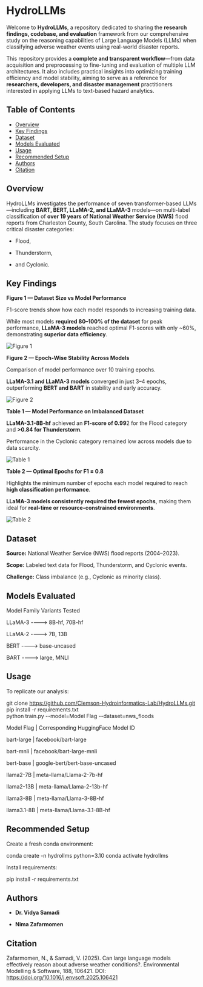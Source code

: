# HydroLLMs

Welcome to **HydroLLMs**, a repository dedicated to sharing the **research findings, codebase, and evaluation** framework from our comprehensive study on the reasoning capabilities of Large Language Models (LLMs) when classifying adverse weather events using real-world disaster reports.

This repository provides a **complete and transparent workflow**—from data acquisition and preprocessing to fine-tuning and evaluation of multiple LLM architectures. It also includes practical insights into optimizing training efficiency and model stability, aiming to serve as a reference for **researchers, developers, and disaster management** practitioners interested in applying LLMs to text-based hazard analytics.

## Table of Contents


- [Overview](#overview)
- [Key Findings](#key-findings)
- [Dataset](#dataset)
- [Models Evaluated](#models-evaluated)
- [Usage](#usage)
- [Recommended Setup](#recommended_setup)
- [Authors](#authors)
- [Citation](#citation)

## Overview

HydroLLMs investigates the performance of seven transformer-based LLMs—including **BART, BERT, LLaMA-2, and LLaMA-3** models—on multi-label classification of **over 19 years of National Weather Service (NWS)** flood reports from Charleston County, South Carolina. The study focuses on three critical disaster categories: 

- Flood, 

- Thunderstorm, 

- and Cyclonic.

## Key Findings

**Figure 1 — Dataset Size vs Model Performance**

F1-score trends show how each model responds to increasing training data.

While most models **required 80–100% of the dataset** for peak performance, **LLaMA-3 models** reached optimal F1-scores with only ~60%, demonstrating **superior data efficiency**.

![Figure 1](Results/Figure-1.jpg)  

**Figure 2 — Epoch-Wise Stability Across Models**

Comparison of model performance over 10 training epochs.

**LLaMA-3.1 and LLaMA-3 models** converged in just 3–4 epochs, outperforming **BERT and BART** in stability and early accuracy.

![Figure 2](Results/Figure-2.jpg)  

**Table 1 — Model Performance on Imbalanced Dataset**

**LLaMA-3.1-8B-hf** achieved an **F1-score of 0.99**2 for the Flood category and **>0.84 for Thunderstorm**.

Performance in the Cyclonic category remained low across models due to data scarcity.

![Table 1](Results/Table-1.jpg)  

**Table 2 — Optimal Epochs for F1 ≥ 0.8**

Highlights the minimum number of epochs each model required to reach **high classification performance**.

**LLaMA-3 models consistently required the fewest epochs**, making them ideal for **real-time or resource-constrained environments**.

![Table 2](Results/Table-2.jpg)

## Dataset

**Source:** National Weather Service (NWS) flood reports (2004–2023).

**Scope:** Labeled text data for Flood, Thunderstorm, and Cyclonic events.

**Challenge:** Class imbalance (e.g., Cyclonic as minority class).

## Models Evaluated


Model Family	Variants Tested

LLaMA-3	----> 8B-hf, 70B-hf

LLaMA-2	----> 7B, 13B

BERT	----> base-uncased

BART	----> large, MNLI

## Usage

To replicate our analysis:

git clone https://github.com/Clemson-Hydroinformatics-Lab/HydroLLMs.git  
pip install -r requirements.txt  
python train.py --model=Model Flag --dataset=nws_floods  

Model Flag | Corresponding HuggingFace Model ID

bart-large | facebook/bart-large

bart-mnli | facebook/bart-large-mnli

bert-base | google-bert/bert-base-uncased

llama2-7B | meta-llama/Llama-2-7b-hf

llama2-13B | meta-llama/Llama-2-13b-hf

llama3-8B | meta-llama/Llama-3-8B-hf

llama3.1-8B | meta-llama/Llama-3.1-8B-hf

## Recommended Setup

Create a fresh conda environment:

conda create -n hydrollms python=3.10
conda activate hydrollms

Install requirements:

pip install -r requirements.txt

## Authors

- **Dr. Vidya Samadi**

- **Nima Zafarmomen**

## Citation

Zafarmomen, N., & Samadi, V. (2025). Can large language models effectively reason about adverse weather conditions?. Environmental Modelling & Software, 188, 106421. DOI: https://doi.org/10.1016/j.envsoft.2025.106421
